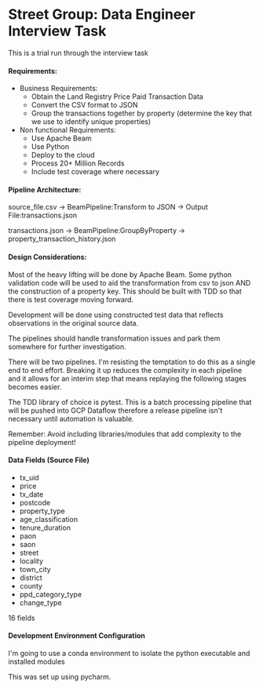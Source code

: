 # Street Group: Data Engineer Interview Task

This is a trial run through the interview task

#### Requirements:

* Business Requirements:
  * Obtain the Land Registry Price Paid Transaction Data
  * Convert the CSV format to JSON
  * Group the transactions together by property (determine the key that we use to identify unique properties)
* Non functional Requirements:
  * Use Apache Beam
  * Use Python
  * Deploy to the cloud
  * Process 20+ Million Records
  * Include test coverage where necessary
  
#### Pipeline Architecture:

source_file.csv -> BeamPipeline:Transform to JSON -> Output File:transactions.json

transactions.json -> BeamPipeline:GroupByProperty -> property_transaction_history.json

#### Design Considerations:

Most of the heavy lifting will be done by Apache Beam. Some python validation code will be used to aid the transformation from csv to json AND the construction of a property key. This should be built with TDD so that there is test coverage moving forward.

Development will be done using constructed test data that reflects observations in the original source data.

The pipelines should handle transformation issues and park them somewhere for further investigation.

There will be two pipelines. I'm resisting the temptation to do this as a single end to end effort. Breaking it up reduces the complexity in each pipeline and it allows for an interim step that means replaying the following stages becomes easier.

The TDD library of choice is pytest. This is a batch processing pipeline that will be pushed into GCP Dataflow therefore a release pipeline isn't necessary until automation is valuable.

Remember: Avoid including libraries/modules that add complexity to the pipeline deployment!

#### Data Fields (Source File)

* tx_uid
* price
* tx_date
* postcode
* property_type
* age_classification
* tenure_duration
* paon
* saon
* street
* locality
* town_city
* district
* county
* ppd_category_type
* change_type

16 fields

#### Development Environment Configuration

I'm going to use a conda environment to isolate the python executable and installed modules

This was set up using pycharm.


